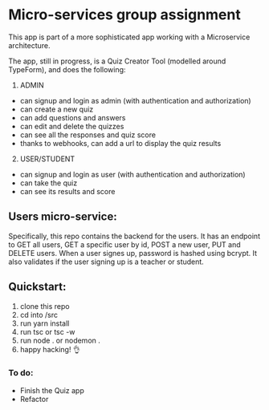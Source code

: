 # Micro-services group assignment


This app is part of a more sophisticated app working with a Microservice architecture.

The app, still in progress, is a Quiz Creator Tool (modelled around TypeForm), and does the following:

1. ADMIN
  - can signup and login as admin (with authentication and authorization) 
  - can create a new quiz
  - can add questions and answers
  - can edit and delete the quizzes
  - can see all the responses and quiz score
  - thanks to webhooks, can add a url to display the quiz results
  
2. USER/STUDENT
  - can signup and login as user (with authentication and authorization)
  - can take the quiz
  - can see its results and score
  
  ## Users micro-service:
  Specifically, this repo contains the backend for the users. It has an endpoint to GET all users, GET a specific user by id, POST a new user, PUT and DELETE users.
  When a user signes up, password is hashed using bcrypt.
  It also validates if the user signing up is a teacher or student.
  
## Quickstart:
1. clone this repo
2. cd into /src
3. run yarn install
4. run tsc or tsc -w
5. run node . or nodemon .
6. happy hacking! 👌

### To do:
- Finish the Quiz app
- Refactor
